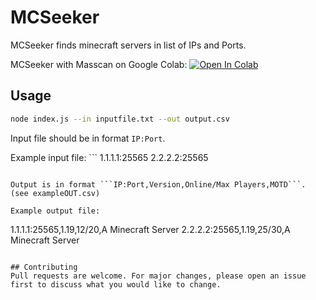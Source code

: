 # MCSeeker

MCSeeker finds minecraft servers in list of IPs and Ports.

MCSeeker with Masscan on Google Colab:
[![Open In Colab](https://colab.research.google.com/assets/colab-badge.svg)](https://colab.research.google.com/github/2Peti/mcseeker/blob/main/colab.ipynb)

## Usage

```bash
node index.js --in inputfile.txt --out output.csv
```
Input file should be in format ```IP:Port```.

Example input file: ```
1.1.1.1:25565
2.2.2.2:25565
```

Output is in format ```IP:Port,Version,Online/Max Players,MOTD```. (see exampleOUT.csv)

Example output file: 
```
1.1.1.1:25565,1.19,12/20,A Minecraft Server
2.2.2.2:25565,1.19,25/30,A Minecraft Server
```

## Contributing
Pull requests are welcome. For major changes, please open an issue first to discuss what you would like to change.
